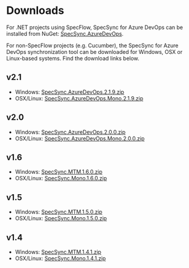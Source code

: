# Downloads

For .NET projects using SpecFlow, SpecSync for Azure DevOps can be installed from NuGet: [SpecSync.AzureDevOps](https://www.nuget.org/packages/SpecSync.AzureDevOps/).

For non-SpecFlow projects \(e.g. Cucumber\), the SpecSync for Azure DevOps synchronization tool can be downloaded for Windows, OSX or Linux-based systems. Find the download links below.

## v2.1

* Windows: [SpecSync.AzureDevOps.2.1.9.zip](https://www.specsolutions.eu/media/specsync/SpecSync.AzureDevOps.2.1.9.zip)
* OSX/Linux: [SpecSync.AzureDevOps.Mono.2.1.9.zip](https://www.specsolutions.eu/media/specsync/SpecSync.AzureDevOps.Mono.2.1.9.zip)

## v2.0

* Windows: [SpecSync.AzureDevOps.2.0.0.zip](https://www.specsolutions.eu/media/specsync/SpecSync.AzureDevOps.2.0.0.zip)
* OSX/Linux: [SpecSync.AzureDevOps.Mono.2.0.0.zip](https://www.specsolutions.eu/media/specsync/SpecSync.AzureDevOps.Mono.2.0.0.zip)

## v1.6

* Windows: [SpecSync.MTM.1.6.0.zip](https://www.specsolutions.eu/media/specsync/SpecSync.MTM.1.6.0.zip)
* OSX/Linux: [SpecSync.Mono.1.6.0.zip](https://www.specsolutions.eu/media/specsync/SpecSync.Mono.1.6.0.zip)

## v1.5

* Windows: [SpecSync.MTM.1.5.0.zip](https://www.specsolutions.eu/media/specsync/SpecSync.MTM.1.5.0.zip)
* OSX/Linux: [SpecSync.Mono.1.5.0.zip](https://www.specsolutions.eu/media/specsync/SpecSync.Mono.1.5.0.zip)

## v1.4

* Windows: [SpecSync.MTM.1.4.1.zip](https://www.specsolutions.eu/media/specsync/SpecSync.MTM.1.4.1.zip)
* OSX/Linux: [SpecSync.Mono.1.4.1.zip](https://www.specsolutions.eu/media/specsync/SpecSync.Mono.1.4.1.zip)

